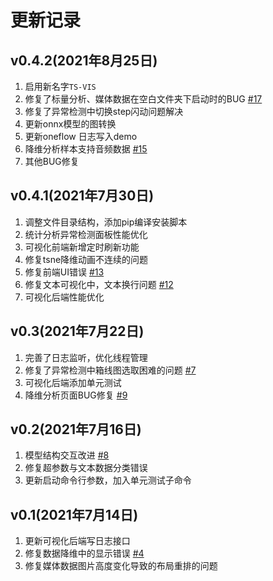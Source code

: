 # 更新记录

## v0.4.2(2021年8月25日)

1. 启用新名字`TS-VIS`
2. 修复了标量分析、媒体数据在空白文件夹下启动时的BUG [#17](https://github.com/iGame-Lab/TS-VIS/issues/17)
3. 修复了异常检测中切换step闪动问题解决
4. 更新onnx模型的图转换
5. 更新oneflow 日志写入demo
6. 降维分析样本支持音频数据 [#15](https://github.com/iGame-Lab/TS-VIS/issues/15)
7. 其他BUG修复

## v0.4.1(2021年7月30日)

1. 调整文件目录结构，添加pip编译安装脚本
2. 统计分析异常检测面板性能优化
3. 可视化前端新增定时刷新功能
4. 修复tsne降维动画不连续的问题
5. 修复前端UI错误 [#13](https://github.com/iGame-Lab/TS-VIS/issues/13)
6. 修复文本可视化中，文本换行问题 [#12](https://github.com/iGame-Lab/TS-VIS/issues/12)
7. 可视化后端性能优化

## v0.3(2021年7月22日)

1. 完善了日志监听，优化线程管理
2. 修复了异常检测中箱线图选取困难的问题 [#7](https://github.com/iGame-Lab/TS-VIS/issues/7)
3. 可视化后端添加单元测试
4. 降维分析页面BUG修复 [#9](https://github.com/iGame-Lab/TS-VIS/issues/9)


## v0.2(2021年7月16日)

1. 模型结构交互改进 [#8](https://github.com/iGame-Lab/TS-VIS/issues/8)
2. 修复超参数与文本数据分类错误
3. 更新启动命令行参数，加入单元测试子命令

## v0.1(2021年7月14日)

1. 更新可视化后端写日志接口
2. 修复数据降维中的显示错误 [#4](https://github.com/iGame-Lab/TS-VIS/issues/4)
3. 修复媒体数据图片高度变化导致的布局重排的问题
